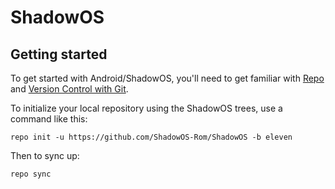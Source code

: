 ShadowOS
===========

Getting started
---------------

To get started with Android/ShadowOS, you'll need to get
familiar with [Repo](https://source.android.com/source/using-repo.html) and [Version Control with Git](https://source.android.com/source/version-control.html).

To initialize your local repository using the ShadowOS trees, use a command like this:
```
repo init -u https://github.com/ShadowOS-Rom/ShadowOS -b eleven
```
Then to sync up:
```
repo sync
```

